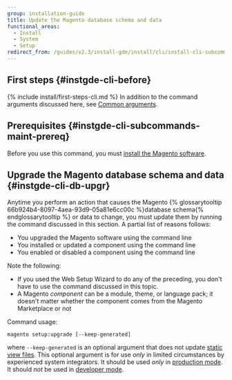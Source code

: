 ```yaml
---
group: installation-guide
title: Update the Magento database schema and data
functional_areas:
  - Install
  - System
  - Setup
redirect_from: /guides/v2.3/install-gde/install/cli/install-cli-subcommands-db-upgr.html
---
```


## First steps {#instgde-cli-before}

{% include install/first-steps-cli.md %}
In addition to the command arguments discussed here, see [Common arguments]({{page.baseurl}}/install/command-line/getting-started.html#instgde-cli-subcommands-common).

## Prerequisites {#instgde-cli-subcommands-maint-prereq}

Before you use this command, you must [install the Magento software]({{page.baseurl}}/install/command-line/install.html).

## Upgrade the Magento database schema and data {#instgde-cli-db-upgr}

Anytime you perform an action that causes the Magento {% glossarytooltip 66b924b4-8097-4aea-93d9-05a81e6cc00c %}database schema{% endglossarytooltip %} or data to change, you must update them by running the command discussed in this section. A partial list of reasons follows:

* You upgraded the Magento software using the command line
* You installed or updated a component using the command line
* You enabled or disabled a component using the command line

Note the following:

* If you used the Web Setup Wizard to do any of the preceding, you don't have to use the command discussed in this topic.
* A Magento _component_ can be a module, theme, or language pack; it doesn't matter whether the component comes from the Magento Marketplace or not

Command usage:

```
magento setup:upgrade [--keep-generated]
```

where `--keep-generated` is an optional argument that does not update [static view files]({{page.baseurl}}/configure/command-line/static-content/deploy.html). This optional argument is for use _only_ in limited circumstances by experienced system integrators. It should be used _only_ in [production mode]({{page.baseurl}}/configure/application-initialization/magento-modes.html#production-mode). It should _not_ be used in [developer mode]({{page.baseurl}}/configure/application-initialization/magento-modes.html#developer-mode).

